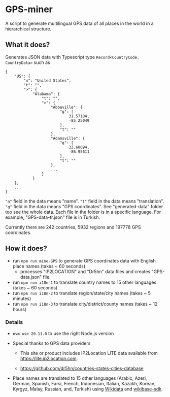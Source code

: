 # GPS-miner

A script to generate multilingual GPS data of all places in the world in a hierarchical structure.

## What it does?

Generates JSON data with Typescript type `Record<CountryCode, CountryData>` such as

```
{
    "US": {
        "n": "United States",
        "t": "",
        ">": {
            "Alabama": {
                "t": "",
                ">": {
                    "Abbeville": {
                        "g": [
                            31.57184,
                            -85.25049
                        ],
                        "t": ""
                    },
                    "Adamsville": {
                        "g": [
                            33.60094,
                            -86.95611
                        ],
                        "t": ""
                    },
                    ...
                }
            }
    },
    ...
}
```

`"n"` field in the data means "name". `"t"` field in the data means "translation". `"g"` field in the data means "GPS coordinates". See "generated-data" folder too see the whole data. Each file in the folder is in a specific language. For example, "GPS-data-tr.json" file is in Turkish.

Currently there are 242 countries, 5932 regions and 197778 GPS coordinates.

## How it does?

- run `npm run mine-GPS` to generate GPS coordinates data with English place names (takes ~ 60 seconds)
  - processes "IP2LOCATION" and "Dr5hn" data files and creates "GPS-data.json" file.
- run `npm run i18n-1` to translate country names to 15 other languages (takes ~ 60 seconds)
- run `npm run i18n-2` to translate region/state/city names (takes ~ 5 minutes)
- run `npm run i18n-3` to translate city/district/county names (takes ~ 12 hours)

### Details

- `nvm use 20.11.0` to use the right Node.js version

- Special thanks to GPS data providers

  - This site or product includes IP2Location LITE data available from <a href="https://lite.ip2location.com">https://lite.ip2location.com</a>.

  - https://github.com/dr5hn/countries-states-cities-database

- Place names are translated to 15 other languages (Arabic, Azeri, German, Spanish, Farsi, French, Indonesian, Italian, Kazakh, Korean, Kyrgyz, Malay, Russian, and, Turkish) using [Wikidata](https://www.wikidata.org/) and [wikibase-sdk](https://www.npmjs.com/package/wikibase-sdk).
